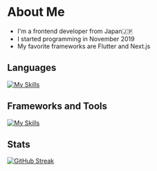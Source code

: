 # About Me
- I'm a frontend developer from Japan🇯🇵  
- I started programming in November 2019  
- My favorite frameworks are Flutter and Next.js

## Languages
[![My Skills](https://skillicons.dev/icons?i=dart,ts,html)](https://skillicons.dev)

## Frameworks and Tools
[![My Skills](https://skillicons.dev/icons?i=flutter,nextjs,tailwind,firebase,supabase)](https://skillicons.dev)  

## Stats
[![GitHub Streak](https://github-readme-streak-stats.herokuapp.com/?user=TaisoItsukage)](https://git.io/streak-stats)
